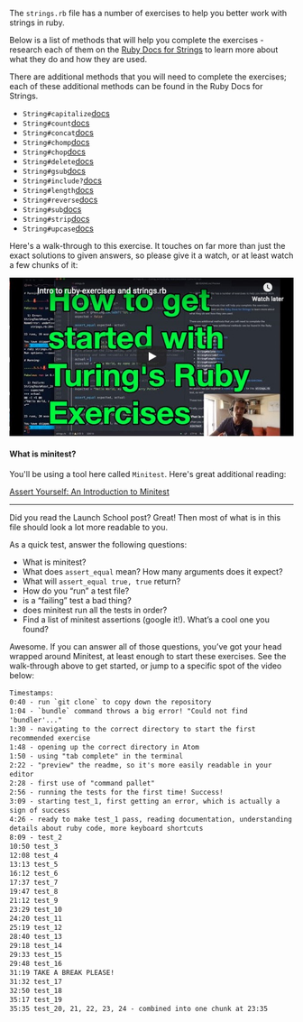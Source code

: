 The `strings.rb` file has a number of exercises to help you better work with strings in ruby.  

Below is a list of methods that will help you complete the exercises - research each of them on the [Ruby Docs for Strings](https://ruby-doc.org/core-2.6.5/String.html) to learn more about what they do and how they are used.

There are additional methods that you will need to complete the exercises; each of these additional methods can be found in the Ruby Docs for Strings.

* `String#capitalize`[docs](https://ruby-doc.org/core-2.6.5/String.html#method-i-capitalize)
* `String#count`[docs](https://ruby-doc.org/core-2.6.5/String.html#method-i-count)
* `String#concat`[docs](https://ruby-doc.org/core-2.6.5/String.html#method-i-concat)
* `String#chomp`[docs](https://ruby-doc.org/core-2.6.5/String.html#method-i-chomp)
* `String#chop`[docs](https://ruby-doc.org/core-2.6.5/String.html#method-i-chop)
* `String#delete`[docs](https://ruby-doc.org/core-2.6.5/String.html#method-i-delete)
* `String#gsub`[docs](https://ruby-doc.org/core-2.6.5/String.html#method-i-gsub)
* `String#include?`[docs](https://ruby-doc.org/core-2.6.5/String.html#method-i-include-3F)
* `String#length`[docs](https://ruby-doc.org/core-2.6.5/String.html#method-i-length)
* `String#reverse`[docs](https://ruby-doc.org/core-2.6.5/String.html#method-i-reverse)
* `String#sub`[docs](https://ruby-doc.org/core-2.6.5/String.html#method-i-sub)
* `String#strip`[docs](https://ruby-doc.org/core-2.6.5/String.html#method-i-strip)
* `String#upcase`[docs](https://ruby-doc.org/core-2.6.5/String.html#method-i-upcase)


Here's a walk-through to this exercise. It touches on far more than just the exact solutions to given answers, so please give it a watch, or at least watch a few chunks of it:

[![Intro to ruby-exercises and strings.rb (YouTube)](/images/embedded-video-screenshot-getting-started.jpg)]((https://youtu.be/6l2vqV99VMM))

#### What is minitest?

You'll be using a tool here called `Minitest`. Here's great additional reading:

[Assert Yourself: An Introduction to Minitest](https://launchschool.com/blog/assert-yourself-an-introduction-to-minitest)


----------------


Did you read the Launch School post? Great! Then most of what is in this file should look a lot more readable to you.

As a quick test, answer the following questions:

- What is minitest?
- What does `assert_equal` mean? How many arguments does it expect?
- What will `assert_equal true, true` return?
- How do you “run” a test file?
- is a “failing” test a bad thing?
- does minitest run all the tests in order?
- Find a list of minitest assertions (google it!). What’s a cool one you found?

Awesome. If you can answer all of those questions, you’ve got your head wrapped around Minitest, at least enough to start these exercises. See the walk-through above to get started, or jump to a specific spot of the video below:

```
Timestamps:
0:40 - run `git clone` to copy down the repository
1:04 - `bundle` command throws a big error! "Could not find 'bundler'..."
1:30 - navigating to the correct directory to start the first recommended exercise
1:48 - opening up the correct directory in Atom
1:50 - using "tab complete" in the terminal
2:22 - "preview" the readme, so it's more easily readable in your editor
2:28 - first use of "command pallet"
2:56 - running the tests for the first time! Success!
3:09 - starting test_1, first getting an error, which is actually a sign of success
4:26 - ready to make test_1 pass, reading documentation, understanding details about ruby code, more keyboard shortcuts
8:09 - test_2
10:50 test_3
12:08 test_4
13:13 test_5
16:12 test_6
17:37 test_7
19:47 test_8
21:12 test_9
23:29 test_10
24:20 test_11
25:19 test_12
28:40 test_13
29:18 test_14
29:33 test_15
29:48 test_16
31:19 TAKE A BREAK PLEASE!
31:32 test_17
32:50 test_18
35:17 test_19
35:35 test_20, 21, 22, 23, 24 - combined into one chunk at 23:35
```